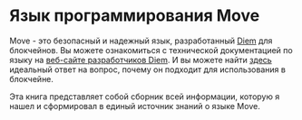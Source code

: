 # Язык программирования Move

Move - это безопасный и надежный язык, разработанный [Diem](https://diem.com/) для блокчейнов. Вы можете ознакомиться с технической документацией по языку на [веб-сайте разработчиков Diem](https://developers.libra.org/docs/assets/papers/libra-move-a-language-with-programmable-resources/2019-09-26.pdf). И вы можете найти [здесь](https://community.diem.com/t/introducing-the-move-programming-language/72/45) идеальный ответ на вопрос, почему он подходит для использования в блокчейне.

Эта книга представляет собой сборник всей информации, которую я нашел и сформировал в единый источник знаний о языке Move.